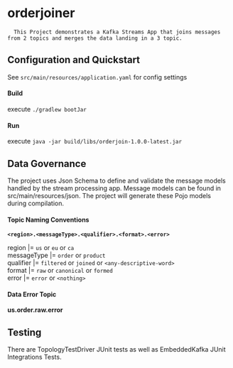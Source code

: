 # orderjoiner


      This Project demonstrates a Kafka Streams App that joins messages from 2 topics and merges the data landing in a 3 topic. 



## Configuration and Quickstart

See `src/main/resources/application.yaml` for config settings

#### Build 
   
execute `./gradlew bootJar`


#### Run 

execute `java -jar build/libs/orderjoin-1.0.0-latest.jar `



## Data Governance 
  
The project uses Json Schema to define and validate the message models handled by the stream processing app.  Message models can be found in  src/main/resources/json. The project will generate these Pojo models during compilation. 

#### Topic Naming Conventions 

 **`<region>.<messageType>.<qualifier>.<format>.<error>`**

region      |=  `us` or `eu` or `ca`  
messageType |=  `order` or `product`     
qualifier   |=   `filtered` or `joined` or `<any-descriptive-word>`  
format      |=  `raw` or `canonical` or `formed`     
error       |=   `error` or `<nothing>`  


#### Data Error Topic   
 **us.order.raw.error**

## Testing 

There are TopologyTestDriver JUnit tests as well as EmbeddedKafka JUnit Integrations Tests. 






